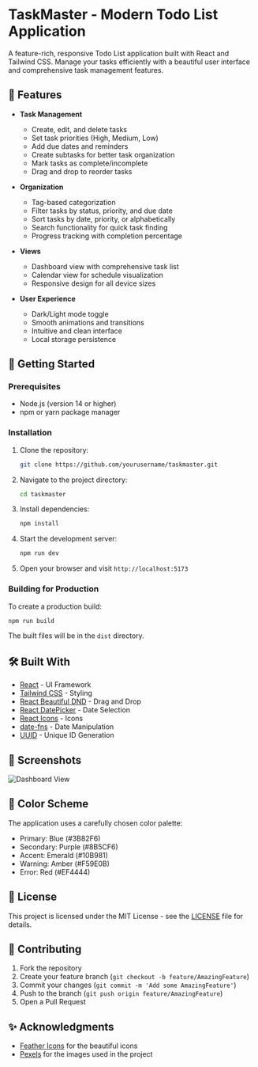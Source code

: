 # TaskMaster - Modern Todo List Application

A feature-rich, responsive Todo List application built with React and Tailwind CSS. Manage your tasks efficiently with a beautiful user interface and comprehensive task management features.

## 🌟 Features

- **Task Management**
  - Create, edit, and delete tasks
  - Set task priorities (High, Medium, Low)
  - Add due dates and reminders
  - Create subtasks for better task organization
  - Mark tasks as complete/incomplete
  - Drag and drop to reorder tasks

- **Organization**
  - Tag-based categorization
  - Filter tasks by status, priority, and due date
  - Sort tasks by date, priority, or alphabetically
  - Search functionality for quick task finding
  - Progress tracking with completion percentage

- **Views**
  - Dashboard view with comprehensive task list
  - Calendar view for schedule visualization
  - Responsive design for all device sizes

- **User Experience**
  - Dark/Light mode toggle
  - Smooth animations and transitions
  - Intuitive and clean interface
  - Local storage persistence

## 🚀 Getting Started

### Prerequisites

- Node.js (version 14 or higher)
- npm or yarn package manager

### Installation

1. Clone the repository:
   ```bash
   git clone https://github.com/yourusername/taskmaster.git
   ```

2. Navigate to the project directory:
   ```bash
   cd taskmaster
   ```

3. Install dependencies:
   ```bash
   npm install
   ```

4. Start the development server:
   ```bash
   npm run dev
   ```

5. Open your browser and visit `http://localhost:5173`

### Building for Production

To create a production build:

```bash
npm run build
```

The built files will be in the `dist` directory.

## 🛠️ Built With

- [React](https://reactjs.org/) - UI Framework
- [Tailwind CSS](https://tailwindcss.com/) - Styling
- [React Beautiful DND](https://github.com/atlassian/react-beautiful-dnd) - Drag and Drop
- [React DatePicker](https://reactdatepicker.com/) - Date Selection
- [React Icons](https://react-icons.github.io/react-icons/) - Icons
- [date-fns](https://date-fns.org/) - Date Manipulation
- [UUID](https://github.com/uuidjs/uuid) - Unique ID Generation

## 📱 Screenshots

![Dashboard View](https://images.pexels.com/photos/3299/postit-scrabble-to-do.jpg?auto=compress&cs=tinysrgb&w=600)

## 🎨 Color Scheme

The application uses a carefully chosen color palette:

- Primary: Blue (#3B82F6)
- Secondary: Purple (#8B5CF6)
- Accent: Emerald (#10B981)
- Warning: Amber (#F59E0B)
- Error: Red (#EF4444)

## 📄 License

This project is licensed under the MIT License - see the [LICENSE](LICENSE) file for details.

## 🤝 Contributing

1. Fork the repository
2. Create your feature branch (`git checkout -b feature/AmazingFeature`)
3. Commit your changes (`git commit -m 'Add some AmazingFeature'`)
4. Push to the branch (`git push origin feature/AmazingFeature`)
5. Open a Pull Request

## ✨ Acknowledgments

- [Feather Icons](https://feathericons.com/) for the beautiful icons
- [Pexels](https://www.pexels.com/) for the images used in the project
